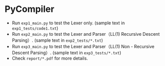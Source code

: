 # PyCompiler

*  Run `exp1_main.py` to test the Lexer only. (sample text in `exp1_tests/code1.txt`)
*  Run `exp2_main.py` to test the Lexer and Parser（LL(1) Recursive Descent Parsing）. (sample text in `exp2_tests/*.txt`)
*  Run `exp3_main.py` to test the Lexer and Parser（LL(1) Non - Recursive Descent Parsing）. (sample text in `exp3_tests/*.txt`) 
*  Check `report/*.pdf` for more details.

